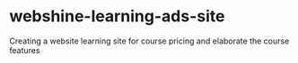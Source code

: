 # webshine-learning-ads-site
Creating a website learning site for course pricing and elaborate the course features
